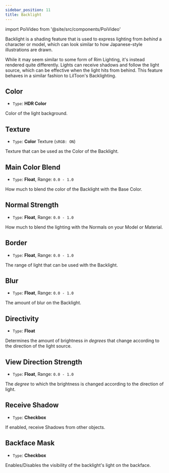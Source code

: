 ```yaml
---
sidebar_position: 11
title: Backlight
---
```

import PoiVideo from '@site/src/components/PoiVideo'

Backlight is a shading feature that is used to express lighting from *behind* a character or model, which can look similar to how Japanese-style illustrations are drawn.

While it may seem similar to some form of Rim Lighting, it's instead rendered quite differently. Lights can receive shadows and follow the light source, which can be effective when the light hits from behind. This feature behaves in a similar fashion to LilToon's Backlighting.

## Color

- `Type`: **HDR Color**

Color of the light background.

## Texture

- `Type`: **Color** Texture (`sRGB: ON`)

Texture that can be used as the Color of the Backlight.

## Main Color Blend

- `Type`: **Float**, Range: `0.0 - 1.0`

How much to blend the color of the Backlight with the Base Color.

## Normal Strength

- `Type`: **Float**, Range: `0.0 - 1.0`

How much to blend the lighting with the Normals on your Model or Material.

## Border

- `Type`: **Float**, Range: `0.0 - 1.0`

The range of light that can be used with the Backlight.

## Blur

- `Type`: **Float**, Range: `0.0 - 1.0`

The amount of blur on the Backlight.

## Directivity

- `Type`: **Float**

Determines the amount of brightness *in degrees* that change according to the direction of the light source.

## View Direction Strength

- `Type`: **Float**, Range: `0.0 - 1.0`

The *degree* to which the brightness is changed according to the direction of light.

## Receive Shadow

- `Type`: **Checkbox**

If enabled, receive Shadows from other objects.

## Backface Mask

- `Type`: **Checkbox**

Enables/Disables the visibility of the backlight's light on the backface.